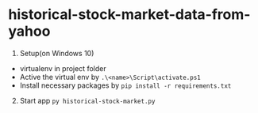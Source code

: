# historical-stock-market-data-from-yahoo

1. Setup(on Windows 10)
  - virtualenv <name> in project folder
  - Active the virtual env by ```.\<name>\Script\activate.ps1```
  - Install necessary packages by ```pip install -r requirements.txt```
2. Start app ```py historical-stock-market.py```
